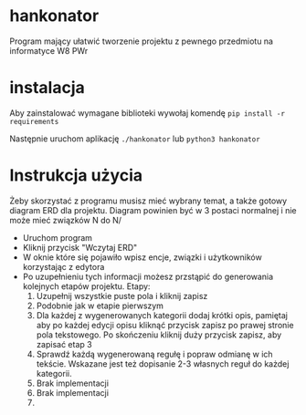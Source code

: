 # hankonator
Program mający ułatwić tworzenie projektu z pewnego przedmiotu na informatyce W8 PWr 

# instalacja
Aby zainstalować wymagane biblioteki wywołaj komendę
    `pip install -r requirements`

Następnie uruchom aplikację
    `./hankonator`
lub
    `python3 hankonator`

# Instrukcja użycia
Żeby skorzystać z programu musisz mieć wybrany temat, a także gotowy diagram ERD dla projektu. Diagram powinien być w 3 postaci normalnej i nie może mieć związków N do N/

- Uruchom program
- Kliknij przycisk "Wczytaj ERD"
- W oknie które się pojawiło wpisz encje, związki i użytkowników korzystając z edytora
- Po uzupełnieniu tych informacji możesz przstąpić do generowania kolejnych etapów projektu.
Etapy:
    1. Uzupełnij wszystkie puste pola i kliknij zapisz
    2. Podobnie jak w etapie pierwszym
    3. Dla każdej z wygenerowanych kategorii dodaj krótki opis, pamiętaj aby po każdej edycji opisu kliknąć przycisk zapisz po prawej stronie pola tekstowego. Po skończeniu kliknij duży przycisk zapisz, aby zapisać etap 3
    4. Sprawdź każdą wygenerowaną regułę i popraw odmianę w ich tekście. Wskazane jest też dopisanie 2-3 własnych reguł do każdej kategorii.
    5. Brak implementacji
    6. Brak implementacji
    7.